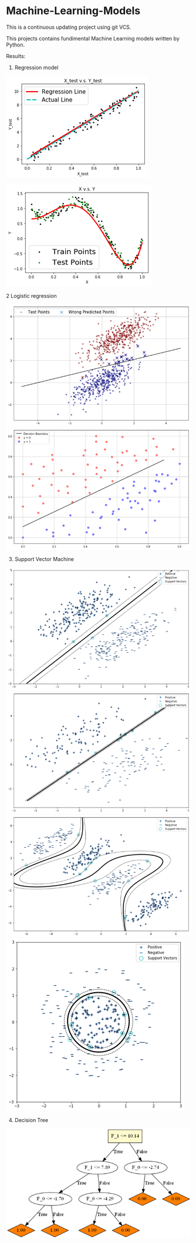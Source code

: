 # Machine-Learning-Models

This is a continuous updating project using git VCS.

This projects contains fundimental Machine Learning models written by Python.   

Results:

1. Regression model

![Linear regression 1](https://github.com/Sunnyfred/Machine-Learning-Models/blob/main/Results/Linear_regression1.png)

![Linear regression 2](https://github.com/Sunnyfred/Machine-Learning-Models/blob/main/Results/Linear_regression2.png)

2 Logistic regression

![Logistic regression 1](https://github.com/Sunnyfred/Machine-Learning-Models/blob/main/Results/Logistic_regression%201.png)
![Logistic regression 2](https://github.com/Sunnyfred/Machine-Learning-Models/blob/main/Results/Logistic_regression%202.png)

3. Support Vector Machine

![SVM 1](https://github.com/Sunnyfred/Machine-Learning-Models/blob/main/Results/SVM1.png)
![SVM 2](https://github.com/Sunnyfred/Machine-Learning-Models/blob/main/Results/SVM2.png)
![SVM 3](https://github.com/Sunnyfred/Machine-Learning-Models/blob/main/Results/SVM3.png)
![SVM 4](https://github.com/Sunnyfred/Machine-Learning-Models/blob/main/Results/SVM4.png)


4. Decision Tree

![DT 1](https://github.com/Sunnyfred/Machine-Learning-Models/blob/main/Results/Decision%20Tree1.png)
